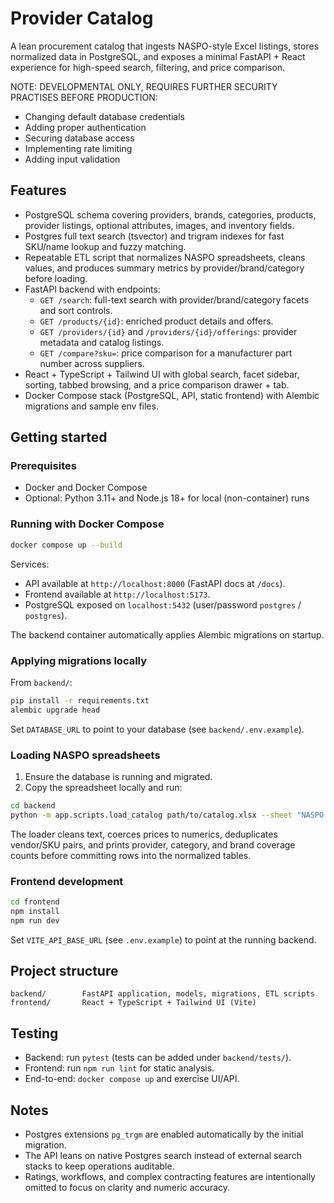 # Provider Catalog

A lean procurement catalog that ingests NASPO-style Excel listings, stores normalized data in PostgreSQL, and exposes a minimal FastAPI + React experience for high-speed search, filtering, and price comparison.

NOTE: DEVELOPMENTAL ONLY, REQUIRES FURTHER SECURITY PRACTISES BEFORE PRODUCTION: 
- Changing default database credentials
- Adding proper authentication
- Securing database access
- Implementing rate limiting
- Adding input validation

## Features

- PostgreSQL schema covering providers, brands, categories, products, provider listings, optional attributes, images, and inventory fields.
- Postgres full text search (tsvector) and trigram indexes for fast SKU/name lookup and fuzzy matching.
- Repeatable ETL script that normalizes NASPO spreadsheets, cleans values, and produces summary metrics by provider/brand/category before loading.
- FastAPI backend with endpoints:
  - `GET /search`: full-text search with provider/brand/category facets and sort controls.
  - `GET /products/{id}`: enriched product details and offers.
  - `GET /providers/{id}` and `/providers/{id}/offerings`: provider metadata and catalog listings.
  - `GET /compare?sku=`: price comparison for a manufacturer part number across suppliers.
- React + TypeScript + Tailwind UI with global search, facet sidebar, sorting, tabbed browsing, and a price comparison drawer + tab.
- Docker Compose stack (PostgreSQL, API, static frontend) with Alembic migrations and sample env files.

## Getting started

### Prerequisites

- Docker and Docker Compose
- Optional: Python 3.11+ and Node.js 18+ for local (non-container) runs

### Running with Docker Compose

```bash
docker compose up --build
```

Services:
- API available at `http://localhost:8000` (FastAPI docs at `/docs`).
- Frontend available at `http://localhost:5173`.
- PostgreSQL exposed on `localhost:5432` (user/password `postgres` / `postgres`).

The backend container automatically applies Alembic migrations on startup.

### Applying migrations locally

From `backend/`:

```bash
pip install -r requirements.txt
alembic upgrade head
```

Set `DATABASE_URL` to point to your database (see `backend/.env.example`).

### Loading NASPO spreadsheets

1. Ensure the database is running and migrated.
2. Copy the spreadsheet locally and run:

```bash
cd backend
python -m app.scripts.load_catalog path/to/catalog.xlsx --sheet "NASPO August 2025"
```

The loader cleans text, coerces prices to numerics, deduplicates vendor/SKU pairs, and prints provider, category, and brand coverage counts before committing rows into the normalized tables.

### Frontend development

```bash
cd frontend
npm install
npm run dev
```

Set `VITE_API_BASE_URL` (see `.env.example`) to point at the running backend.

## Project structure

```
backend/        FastAPI application, models, migrations, ETL scripts
frontend/       React + TypeScript + Tailwind UI (Vite)
```

## Testing

- Backend: run `pytest` (tests can be added under `backend/tests/`).
- Frontend: run `npm run lint` for static analysis.
- End-to-end: `docker compose up` and exercise UI/API.

## Notes

- Postgres extensions `pg_trgm` are enabled automatically by the initial migration.
- The API leans on native Postgres search instead of external search stacks to keep operations auditable.
- Ratings, workflows, and complex contracting features are intentionally omitted to focus on clarity and numeric accuracy.
